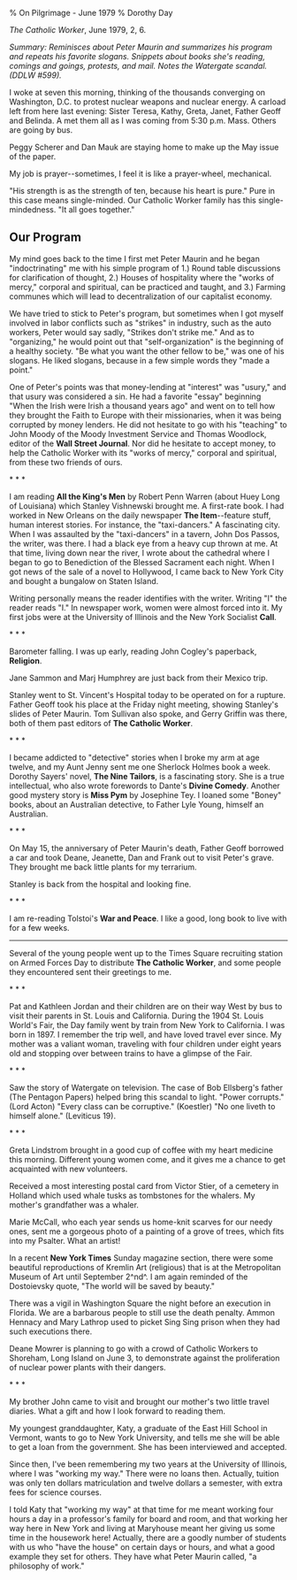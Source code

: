 % On Pilgrimage - June 1979
% Dorothy Day

*The Catholic Worker*, June 1979, 2, 6.

*Summary: Reminisces about Peter Maurin and summarizes his program and
repeats his favorite slogans. Snippets about books she's reading,
comings and goings, protests, and mail. Notes the Watergate scandal.
(DDLW \#599).*

I woke at seven this morning, thinking of the thousands converging on
Washington, D.C. to protest nuclear weapons and nuclear energy. A
carload left from here last evening: Sister Teresa, Kathy, Greta, Janet,
Father Geoff and Belinda. A met them all as I was coming from 5:30 p.m.
Mass. Others are going by bus.

Peggy Scherer and Dan Mauk are staying home to make up the May issue of
the paper.

My job is prayer--sometimes, I feel it is like a prayer-wheel,
mechanical.

"His strength is as the strength of ten, because his heart is pure."
Pure in this case means single-minded. Our Catholic Worker family has
this single-mindedness. "It all goes together."

Our Program
-----------

My mind goes back to the time I first met Peter Maurin and he began
"indoctrinating" me with his simple program of 1.) Round table
discussions for clarification of thought, 2.) Houses of hospitality
where the "works of mercy," corporal and spiritual, can be practiced and
taught, and 3.) Farming communes which will lead to decentralization of
our capitalist economy.

We have tried to stick to Peter's program, but sometimes when I got
myself involved in labor conflicts such as "strikes" in industry, such
as the auto workers, Peter would say sadly, "Strikes don't strike me."
And as to "organizing," he would point out that "self-organization" is
the beginning of a healthy society. "Be what you want the other fellow
to be," was one of his slogans. He liked slogans, because in a few
simple words they "made a point."

One of Peter's points was that money-lending at "interest" was "usury,"
and that usury was considered a sin. He had a favorite "essay" beginning
"When the Irish were Irish a thousand years ago" and went on to tell how
they brought the Faith to Europe with their missionaries, when it was
being corrupted by money lenders. He did not hesitate to go with his
"teaching" to John Moody of the Moody Investment Service and Thomas
Woodlock, editor of the **Wall Street Journal**. Nor did he hesitate to
accept money, to help the Catholic Worker with its "works of mercy,"
corporal and spiritual, from these two friends of ours.

\* \* \*

I am reading **All the King's Men** by Robert Penn Warren (about Huey
Long of Louisiana) which Stanley Vishnewski brought me. A first-rate
book. I had worked in New Orleans on the daily newspaper **The
Item**--feature stuff, human interest stories. For instance, the
"taxi-dancers." A fascinating city. When I was assaulted by the
"taxi-dancers" in a tavern, John Dos Passos, the writer, was there. I
had a black eye from a heavy cup thrown at me. At that time, living down
near the river, I wrote about the cathedral where I began to go to
Benediction of the Blessed Sacrament each night. When I got news of the
sale of a novel to Hollywood, I came back to New York City and bought a
bungalow on Staten Island.

Writing personally means the reader identifies with the writer. Writing
"I" the reader reads "I." In newspaper work, women were almost forced
into it. My first jobs were at the University of Illinois and the New
York Socialist **Call**.

\* \* \*

Barometer falling. I was up early, reading John Cogley's paperback,
**Religion**.

Jane Sammon and Marj Humphrey are just back from their Mexico trip.

Stanley went to St. Vincent's Hospital today to be operated on for a
rupture. Father Geoff took his place at the Friday night meeting,
showing Stanley's slides of Peter Maurin. Tom Sullivan also spoke, and
Gerry Griffin was there, both of them past editors of **The Catholic
Worker**.

\* \* \*

I became addicted to "detective" stories when I broke my arm at age
twelve, and my Aunt Jenny sent me one Sherlock Holmes book a week.
Dorothy Sayers' novel, **The Nine Tailors**, is a fascinating story. She
is a true intellectual, who also wrote forewords to Dante's **Divine
Comedy**. Another good mystery story is **Miss Pym** by Josephine Tey. I
loaned some "Boney" books, about an Australian detective, to Father Lyle
Young, himself an Australian.

\* \* \*

On May 15, the anniversary of Peter Maurin's death, Father Geoff
borrowed a car and took Deane, Jeanette, Dan and Frank out to visit
Peter's grave. They brought me back little plants for my terrarium.

Stanley is back from the hospital and looking fine.

\* \* \*

I am re-reading Tolstoi's **War and Peace**. I like a good, long book to
live with for a few weeks.

- - -

Several of the young people went up to the Times Square recruiting
station on Armed Forces Day to distribute **The Catholic Worker**, and
some people they encountered sent their greetings to me.

\* \* \*

Pat and Kathleen Jordan and their children are on their way West by bus
to visit their parents in St. Louis and California. During the 1904 St.
Louis World's Fair, the Day family went by train from New York to
California. I was born in 1897. I remember the trip well, and have loved
travel ever since. My mother was a valiant woman, traveling with four
children under eight years old and stopping over between trains to have
a glimpse of the Fair.

\* \* \*

Saw the story of Watergate on television. The case of Bob Ellsberg's
father (The Pentagon Papers) helped bring this scandal to light. "Power
corrupts." (Lord Acton) "Every class can be corruptive." (Koestler) "No
one liveth to himself alone." (Leviticus 19).

\* \* \*

Greta Lindstrom brought in a good cup of coffee with my heart medicine
this morning. Different young women come, and it gives me a chance to
get acquainted with new volunteers.

Received a most interesting postal card from Victor Stier, of a cemetery
in Holland which used whale tusks as tombstones for the whalers. My
mother's grandfather was a whaler.

Marie McCall, who each year sends us home-knit scarves for our needy
ones, sent me a gorgeous photo of a painting of a grove of trees, which
fits into my Psalter. What an artist!

In a recent **New York Times** Sunday magazine section, there were some
beautiful reproductions of Kremlin Art (religious) that is at the
Metropolitan Museum of Art until September 2^nd^. I am again reminded of
the Dostoievsky quote, "The world will be saved by beauty."

There was a vigil in Washington Square the night before an execution in
Florida. We are a barbarous people to still use the death penalty. Ammon
Hennacy and Mary Lathrop used to picket Sing Sing prison when they had
such executions there.

Deane Mowrer is planning to go with a crowd of Catholic Workers to
Shoreham, Long Island on June 3, to demonstrate against the
proliferation of nuclear power plants with their dangers.

\* \* \*

My brother John came to visit and brought our mother's two little travel
diaries. What a gift and how I look forward to reading them.

My youngest granddaughter, Katy, a graduate of the East Hill School in
Vermont, wants to go to New York University, and tells me she will be
able to get a loan from the government. She has been interviewed and
accepted.

Since then, I've been remembering my two years at the University of
Illinois, where I was "working my way." There were no loans then.
Actually, tuition was only ten dollars matriculation and twelve dollars
a semester, with extra fees for science courses.

I told Katy that "working my way" at that time for me meant working four
hours a day in a professor's family for board and room, and that working
her way here in New York and living at Maryhouse meant her giving us
some time in the housework here! Actually, there are a goodly number of
students with us who "have the house" on certain days or hours, and what
a good example they set for others. They have what Peter Maurin called,
"a philosophy of work."
